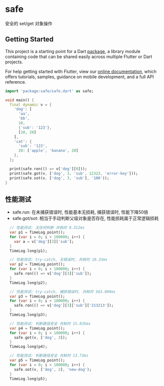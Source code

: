 # safe

安全的 set/get 对象操作

## Getting Started

This project is a starting point for a Dart
[package](https://flutter.dev/developing-packages/),
a library module containing code that can be shared easily across
multiple Flutter or Dart projects.

For help getting started with Flutter, view our 
[online documentation](https://flutter.dev/docs), which offers tutorials, 
samples, guidance on mobile development, and a full API reference.


```dart
import 'package:safe/safe.dart' as safe;

void main() {
  final dynamic v = {
    'dog': [
      'aa',
      'bb',
      10,
      {'sub': '123'},
      [10, 20]
    ],
    'cat': {
      'sub': '123',
      20: ['apple', 'banana', 20]
    },
  };

  print(safe.ron(() => v['dog'][0]));
  print(safe.got(v, ['dog', 3, 'sub', 12323, 'error-key']));
  print(safe.sot(v, ['dog', 3, 'sub'], '100'));
}
```

## 性能测试

- safe.run: 在未捕获错误时, 性能基本无损耗, 捕获错误时, 性能下降50倍
- safe.got/sot: 相当于手动判断父级对象是否存在, 性能损耗属于正常逻辑损耗

```dart
  // 性能测试: 无任何判断 共耗时 8.312ms
  var p1 = TimeLog.point();
  for (var i = 0; i < 100000; i++) {
    var a = v['dog'][3]['sub'];
  }
  TimeLog.long(p1);

  // 性能测试: try-catch, 无错误时, 共耗时 10.33ms
  var p2 = TimeLog.point();
  for (var i = 0; i < 100000; i++) {
    safe.ron(() => v['dog'][3]['sub']);
  }
  TimeLog.long(p2);

  // 性能测试: try-catch, 捕获错误时, 共耗时 563.099ms
  var p3 = TimeLog.point();
  for (var i = 0; i < 100000; i++) {
    safe.ron(() => v['dog'][3]['sub']['213213']);
  }
  TimeLog.long(p3);

  // 性能测试: 判断路径安全 共耗时 15.835ms
  var p4 = TimeLog.point();
  for (var i = 0; i < 100000; i++) {
    safe.got(v, ['dog', 3]);
  }
  TimeLog.long(p4);

  // 性能测试: 判断路径安全 共耗时 13.73ms
  var p5 = TimeLog.point();
  for (var i = 0; i < 100000; i++) {
    safe.sot(v, ['dog', 2], 'new-dog');
  }
  TimeLog.long(p5);
```